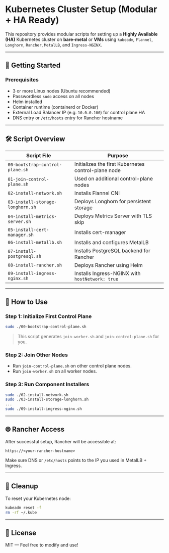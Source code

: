 # Kubernetes Cluster Setup (Modular + HA Ready)

This repository provides modular scripts for setting up a **Highly Available (HA)** Kubernetes cluster on **bare-metal** or **VMs** using `kubeadm`, `Flannel`, `Longhorn`, `Rancher`, `MetalLB`, and `Ingress-NGINX`.

---

## 🧭 Getting Started

### Prerequisites

- 3 or more Linux nodes (Ubuntu recommended)
- Passwordless `sudo` access on all nodes
- Helm installed
- Container runtime (containerd or Docker)
- External Load Balancer IP (e.g. `10.0.0.100`) for control plane HA
- DNS entry or `/etc/hosts` entry for Rancher hostname

---

## 🛠 Script Overview

| Script File | Purpose |
|-------------|---------|
| `00-bootstrap-control-plane.sh` | Initializes the first Kubernetes control-plane node |
| `01-join-control-plane.sh`      | Used on additional control-plane nodes |
| `02-install-network.sh`         | Installs Flannel CNI |
| `03-install-storage-longhorn.sh`| Deploys Longhorn for persistent storage |
| `04-install-metrics-server.sh`  | Deploys Metrics Server with TLS skip |
| `05-install-cert-manager.sh`    | Installs cert-manager |
| `06-install-metallb.sh`         | Installs and configures MetalLB |
| `07-install-postgresql.sh`      | Installs PostgreSQL backend for Rancher |
| `08-install-rancher.sh`         | Deploys Rancher using Helm |
| `09-install-ingress-nginx.sh`   | Installs Ingress-NGINX with `hostNetwork: true` |

---

## 🚀 How to Use

### Step 1: Initialize First Control Plane
```bash
sudo ./00-bootstrap-control-plane.sh
```

> This script generates `join-worker.sh` and `join-control-plane.sh` for you.

### Step 2: Join Other Nodes
- Run `join-control-plane.sh` on other control plane nodes.
- Run `join-worker.sh` on all worker nodes.

### Step 3: Run Component Installers
```bash
sudo ./02-install-network.sh
sudo ./03-install-storage-longhorn.sh
...
sudo ./09-install-ingress-nginx.sh
```

---

## 🌐 Rancher Access

After successful setup, Rancher will be accessible at:

```
https://<your-rancher-hostname>
```

Make sure DNS or `/etc/hosts` points to the IP you used in MetalLB + Ingress.

---

## 🧼 Cleanup

To reset your Kubernetes node:

```bash
kubeadm reset -f
rm -rf ~/.kube
```

---

## 📄 License

MIT — Feel free to modify and use!
